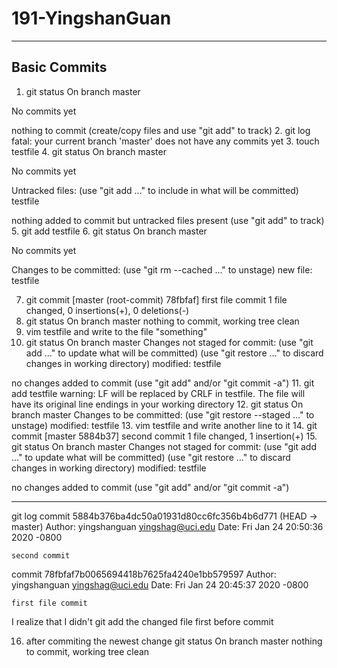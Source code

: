 # 191-YingshanGuan

---------

## Basic Commits
1. git status
On branch master

No commits yet

nothing to commit (create/copy files and use "git add" to track)
2. git log 
fatal: your current branch 'master' does not have any commits yet
3. touch testfile
4. git status
On branch master

No commits yet

Untracked files:
  (use "git add <file>..." to include in what will be committed)
        testfile

nothing added to commit but untracked files present (use "git add" to track)
5. git add testfile
6. git status
On branch master

No commits yet

Changes to be committed:
  (use "git rm --cached <file>..." to unstage)
        new file:   testfile

7. git commit
[master (root-commit) 78fbfaf] first file commit
 1 file changed, 0 insertions(+), 0 deletions(-)
8. git status
On branch master
nothing to commit, working tree clean
9. vim testfile and write to the file "something"
10. git status
On branch master
Changes not staged for commit:
  (use "git add <file>..." to update what will be committed)
  (use "git restore <file>..." to discard changes in working directory)
        modified:   testfile

no changes added to commit (use "git add" and/or "git commit -a")
11. git add testfile
warning: LF will be replaced by CRLF in testfile.
The file will have its original line endings in your working directory
12. git status 
On branch master
Changes to be committed:
  (use "git restore --staged <file>..." to unstage)
        modified:   testfile
13. vim testfile and write another line to it
14. git commit
[master 5884b37] second commit
 1 file changed, 1 insertion(+)
15. git status
On branch master
Changes not staged for commit:
  (use "git add <file>..." to update what will be committed)
  (use "git restore <file>..." to discard changes in working directory)
        modified:   testfile

no changes added to commit (use "git add" and/or "git commit -a")

------------

git log
commit 5884b376ba4dc50a01931d80cc6fc356b4b6d771 (HEAD -> master)
Author: yingshanguan <yingshag@uci.edu>
Date:   Fri Jan 24 20:50:36 2020 -0800

    second commit

commit 78fbfaf7b0065694418b7625fa4240e1bb579597
Author: yingshanguan <yingshag@uci.edu>
Date:   Fri Jan 24 20:45:37 2020 -0800

    first file commit
 
 
I realize that I didn't git add the changed file first before commit

16. after commiting the newest change
git status
On branch master
nothing to commit, working tree clean




